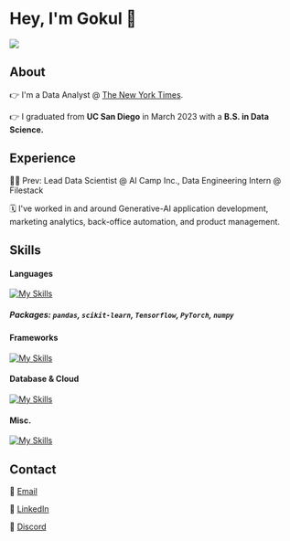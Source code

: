 # Hey, I'm Gokul :wave:

![](https://komarev.com/ghpvc/?username=gprasad125&style=flat)

## About

👉 I'm a Data Analyst @ [The New York Times](https://www.nytimes.com).  

👉 I graduated from **UC San Diego** in March 2023 with a **B.S. in Data Science.** 

## Experience 

👨‍🔬 Prev: Lead Data Scientist @ AI Camp Inc., Data Engineering Intern @ Filestack

🗓️ I've worked in and around Generative-AI application development, marketing analytics, back-office automation, and product management. 

## Skills

#### Languages 

[![My Skills](https://skillicons.dev/icons?i=python,js,r)](https://skillicons.dev)

##### Packages: `pandas`, `scikit-learn`, `Tensorflow`, `PyTorch`, `numpy`

#### Frameworks 

[![My Skills](https://skillicons.dev/icons?i=django,react,flask)](https://skillicons.dev)

#### Database & Cloud

[![My Skills](https://skillicons.dev/icons?i=postgresql,sqlite,gcp,aws)](https://skillicons.dev)

#### Misc.

[![My Skills](https://skillicons.dev/icons?i=docker,tailwind,figma,github)](https://skillicons.dev)

## Contact

📧 [Email](mailto:gokulprasad125@gmail.com)

👔 [LinkedIn](https://www.linkedin.com/in/gokul-prasad/)

💬 [Discord](https://www.discordapp.com/users/156196603458355202)

